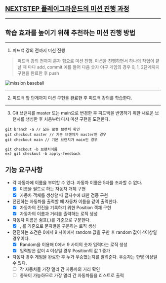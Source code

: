 ## [NEXTSTEP 플레이그라운드의 미션 진행 과정](https://github.com/next-step/nextstep-docs/blob/master/playground/README.md)

---
## 학습 효과를 높이기 위해 추천하는 미션 진행 방법

---
1. 피드백 강의 전까지 미션 진행 
> 피드백 강의 전까지 혼자 힘으로 미션 진행. 미션을 진행하면서 하나의 작업이 끝날 때 마다 add, commit
> 예를 들어 다음 숫자 야구 게임의 경우 0, 1, 2단계까지 구현을 완료한 후 push

![mission baseball](https://raw.githubusercontent.com/next-step/nextstep-docs/master/playground/images/mission_baseball.png)

---
2. 피드백 앞 단계까지 미션 구현을 완료한 후 피드백 강의를 학습한다.

---
3. Git 브랜치를 master 또는 main으로 변경한 후 피드백을 반영하기 위한 새로운 브랜치를 생성한 후 처음부터 다시 미션 구현을 도전한다.

```
git branch -a // 모든 로컬 브랜치 확인
git checkout master // 기본 브랜치가 master인 경우
git checkout main // 기본 브랜치가 main인 경우

git checkout -b 브랜치이름
ex) git checkout -b apply-feedback
```


## 기능 요구사항
 * 각 자동차에 이름을 부여할 수 있다. 자동차 이름은 5자를 초과할 수 없다.
   * [x] 이름을 필드로 하는 자동차 개체 구현
   * [x] 자동차 객체를 생성할 때 글자수에 대한 검증 구현
 * 전진하는 자동차를 출력할 때 자동차 이름을 같이 출력한다.
   * [x] 자동차의 전진을 기록하기 위한 Position 객체 구현
   * [x] 자동차의 이름과 거리를 출력하는 로직 생성
 * 자동차 이름은 쉼표(,)를 기준으로 구분한다.
   * [x] , 를 기준으로 문자열을 구분하는 로직 생성
 * 전진하는 조건은 0에서 9 사이에서 random 값을 구한 후 random 값이 4이상일 경우이다.
   * [x] Random을 이용해 0에서 9 사이의 숫자 입력다는 로직 생성
   * [x] 입력받은 값이 4 이상일 경우 Position의 값 1 증가
 * 자동차 경주 게임을 완료한 후 누가 우승했는지를 알려준다. 우승자는 한명 이상일 수 있다.
   * [ ] 각 자동차들 가장 멀리 간 자동차의 거리 확인
   * [ ] 중복이 가능하므로 가장 멀리 간 자동차들을 리스트로 출력